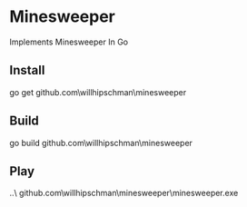 # Minesweeper
Implements Minesweeper In Go

## Install
go get github.com\willhipschman\minesweeper

## Build
go build github.com\willhipschman\minesweeper

## Play
..\ github.com\willhipschman\minesweeper\minesweeper.exe
